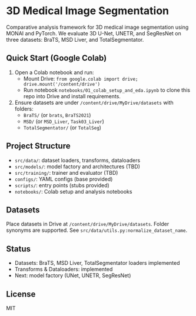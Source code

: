 # 3D Medical Image Segmentation

Comparative analysis framework for 3D medical image segmentation using MONAI and PyTorch. We evaluate 3D U-Net, UNETR, and SegResNet on three datasets: BraTS, MSD Liver, and TotalSegmentator.

## Quick Start (Google Colab)
1. Open a Colab notebook and run:
   - Mount Drive: `from google.colab import drive; drive.mount('/content/drive')`
   - Run notebook `notebooks/01_colab_setup_and_eda.ipynb` to clone this repo into Drive and install requirements.
2. Ensure datasets are under `/content/drive/MyDrive/datasets` with folders:
   - `BraTS/` (or `brats`, `BraTS2021`)
   - `MSD/` (or `MSD_Liver`, `Task03_Liver`)
   - `TotalSegmentator/` (or `TotalSeg`)

## Project Structure
- `src/data/`: dataset loaders, transforms, dataloaders
- `src/models/`: model factory and architectures (TBD)
- `src/training/`: trainer and evaluator (TBD)
- `configs/`: YAML configs (base provided)
- `scripts/`: entry points (stubs provided)
- `notebooks/`: Colab setup and analysis notebooks

## Datasets
Place datasets in Drive at `/content/drive/MyDrive/datasets`. Folder synonyms are supported. See `src/data/utils.py:normalize_dataset_name`.

## Status
- Datasets: BraTS, MSD Liver, TotalSegmentator loaders implemented
- Transforms & Dataloaders: implemented
- Next: model factory (UNet, UNETR, SegResNet)

## License
MIT
